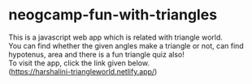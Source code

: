 # neogcamp-fun-with-triangles
This is a javascript web app which is related with triangle world.  
You can find whether the given angles make a triangle or not, can find hypotenus, area and there is a fun triangle quiz also!  
To visit the app, click the link given below.  
(https://harshalini-triangleworld.netlify.app/)

